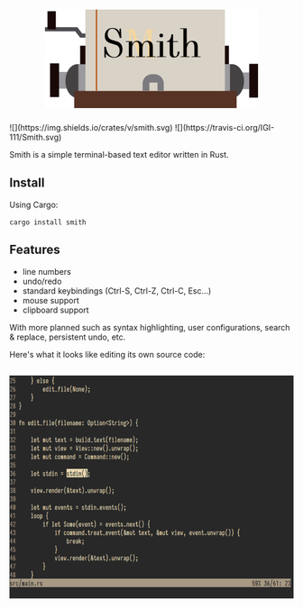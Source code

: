 <h1 align="center">
  <a href="https://github.com/IGI-111/Smith">
  <img src="img/smith.png" alt="Smith" width="378" height="175"/>
  </a>
</h1>
![](https://img.shields.io/crates/v/smith.svg)
![](https://travis-ci.org/IGI-111/Smith.svg)

Smith is a simple terminal-based text editor written in Rust.

## Install

Using Cargo:
```
cargo install smith
```

## Features

* line numbers
* undo/redo
* standard keybindings (Ctrl-S, Ctrl-Z, Ctrl-C, Esc...)
* mouse support
* clipboard support

With more planned such as syntax highlighting, user configurations, search & replace, persistent undo, etc.

Here's what it looks like editing its own source code:

<h2 align="center">
  <img  src="img/screenshot.png" alt="Smith in action" width="641" height="396"/>
</h2>
